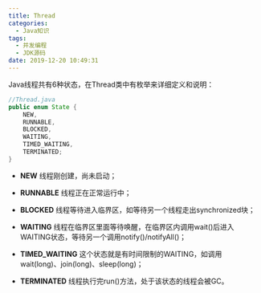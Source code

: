 ```yaml
---
title: Thread
categories:
  - Java知识
tags:
  - 并发编程
  - JDK源码
date: 2019-12-20 10:49:31
---
```


Java线程共有6种状态，在Thread类中有枚举来详细定义和说明：

<!-- more --> 

```java
//Thread.java
public enum State {
    NEW,
    RUNNABLE,
    BLOCKED,
    WAITING,
    TIMED_WAITING,
    TERMINATED;
}
```

- **NEW** 线程刚创建，尚未启动；

- **RUNNABLE** 线程正在正常运行中；

- **BLOCKED** 线程等待进入临界区，如等待另一个线程走出synchronized块；

- **WAITING** 线程在临界区里面等待唤醒，在临界区内调用wait()后进入WAITING状态，等待另一个调用notify()/notifyAll()；

- **TIMED_WAITING** 这个状态就是有时间限制的WAITING，如调用wait(long)、join(long)、sleep(long)；

- **TERMINATED** 线程执行完run()方法，处于该状态的线程会被GC。